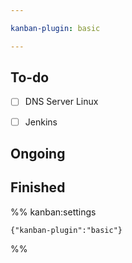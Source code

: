 ```yaml
---

kanban-plugin: basic

---
```


## To-do

- [ ] DNS Server Linux
- [ ] Jenkins


## Ongoing



## Finished





%% kanban:settings
```
{"kanban-plugin":"basic"}
```
%%